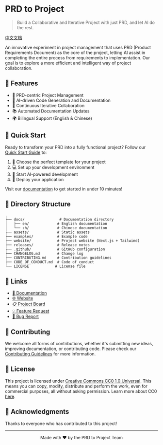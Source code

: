 # PRD to Project

> Build a Collaborative and Iterative Project with just PRD, and let AI do the rest.

[中文文档](docs/zh/README.md)

An innovative experiment in project management that uses PRD (Product Requirements Document) as the core of the project, letting AI assist in completing the entire process from requirements to implementation. Our goal is to explore a more efficient and intelligent way of project collaboration.

## 🌟 Features

- 📝 PRD-centric Project Management
- 🤖 AI-driven Code Generation and Documentation
- 🔄 Continuous Iterative Collaboration
- 📚 Automated Documentation Updates
- 🌍 Bilingual Support (English & Chinese)

## 🚀 Quick Start

Ready to transform your PRD into a fully functional project? Follow our [Quick Start Guide](docs/en/quickstart.md) to:

1. 🎯 Choose the perfect template for your project
2. 💻 Set up your development environment
3. 🤖 Start AI-powered development
4. 🚀 Deploy your application

Visit our [documentation](docs/en/quickstart.md) to get started in under 10 minutes!

## 📁 Directory Structure

```
.
├── docs/                # Documentation directory
│   ├── en/             # English documentation
│   └── zh/             # Chinese documentation
├── assets/             # Static assets
├── examples/           # Example code
├── website/            # Project website (Next.js + Tailwind)
├── releases/           # Release notes
├── .github/            # GitHub configuration
├── CHANGELOG.md        # Change log
├── CONTRIBUTING.md     # Contribution guidelines
├── CODE_OF_CONDUCT.md  # Code of conduct
└── LICENSE            # License file
```

## 🔗 Links

- [📖 Documentation](https://prd-as-project.github.io/docs)
- [🌐 Website](https://prd-as-project.github.io)
- [📋 Project Board](https://github.com/users/FingerLiu/projects/1)
- [💡 Feature Request](https://github.com/FingerLiu/PRD-as-Project/issues/new?template=feature_request.md)
- [🐛 Bug Report](https://github.com/FingerLiu/PRD-as-Project/issues/new?template=bug_report.md)

## 🤝 Contributing

We welcome all forms of contributions, whether it's submitting new ideas, improving documentation, or contributing code. Please check our [Contributing Guidelines](CONTRIBUTING.md) for more information.

## 📄 License

This project is licensed under [Creative Commons CC0 1.0 Universal](LICENSE). This means you can copy, modify, distribute and perform the work, even for commercial purposes, all without asking permission. Learn more about CC0 [here](https://creativecommons.org/publicdomain/zero/1.0/).

## 🌟 Acknowledgments

Thanks to everyone who has contributed to this project!

---

<p align="center">Made with ❤️ by the PRD to Project Team</p>

